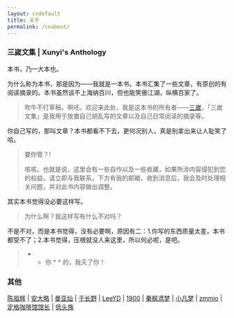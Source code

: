 ```yaml
---
layout: cndefault
title: 关于
permalink: /cnabout/
---
```


### 三嵗文集 | Xunyi's Anthology

本书，乃一大本也。

为什么称为本书，那是因为——我就是一本书。本书汇集了一些文章，有原创的有阅读摘录的。本书虽然谈不上海纳百川，但也能笑傲江湖，纵横百家了。

>吹牛不打草稿，啊呸。欢迎来此处，我是这本书的所有者——[三嵗](mailto:sansui_z@126.com)，「三嵗文集」是我用于放置自己胡乱写的文章以及自己日常阅读的摘录等。

你自己写的，那叫文章？本书都看不下去，更何况别人，真是别拿出来让人耻笑了哈。

>要你管？!
>
>咳咳。也就是说，这里会有一些自作以及一些收藏，如果所涉内容侵犯到您的权益，请立即与我联系，下方有我的邮箱，收到消息后，我会及时处理相关问题，并对此书内容做出调整。

其实本书觉得没必要这样写。

>为什么啊？我这样写有什么不对吗？

不是不对，而是本书觉得，没有必要啊，原因有二：1.你写的东西质量太差，本书都受不了；2.本书觉得，压根就没人来这里，所以何必呢，是吧。

> * * 你 * * 的，我灭了你！


### 其他

[陈祖辉](https://racns.com/) \| 
[安大略](http://www.anandalue.com/) \| 
[曼亚灿](https://manyacan.com/) \| 
[于长野](https://rabithua.club/) \| 
[LeeYD](https://www.leeyiding.com/) \| 
[1900](http://1900.live/) \| 
[秦枫鸢梦](https://blog.zwying.com/) \| 
[小凡梦](https://www.xiaofm.cn/) \| 
[zmmio](https://zmmio.com/) \| 
[定格咖啡馆馆长](https://kaix.in/) \| 
[低头族](https://blog.dtz9.com/)